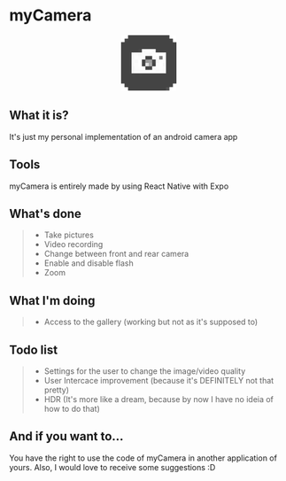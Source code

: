 # myCamera

<p align="center">
  <img src="/assets/icon.png" width="100" height="100" />
</p>

## What it is?

It's just my personal implementation of an android camera app

## Tools

myCamera is entirely made by using React Native with Expo

## What's done

> - Take pictures
> - Video recording
> - Change between front and rear camera
> - Enable and disable flash
> - Zoom

## What I'm doing

> - Access to the gallery (working but not as it's supposed to)

## Todo list

> - Settings for the user to change the image/video quality
> - User Intercace improvement (because it's DEFINITELY not that pretty)
> - HDR (It's more like a dream, because by now I have no ideia of how to do that)

## And if you want to...

You have the right to use the code of myCamera in another application of yours. Also, I would love to
receive some suggestions :D
